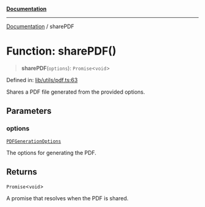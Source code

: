 [**Documentation**](../README.md)

***

[Documentation](../README.md) / sharePDF

# Function: sharePDF()

> **sharePDF**(`options`): `Promise`\<`void`\>

Defined in: [lib/utils/pdf.ts:63](https://github.com/aldesgroup/goaldn/blob/6a7943d02984b1a6b41d76a3a483a1484b644076/lib/utils/pdf.ts#L63)

Shares a PDF file generated from the provided options.

## Parameters

### options

[`PDFGenerationOptions`](../type-aliases/PDFGenerationOptions.md)

The options for generating the PDF.

## Returns

`Promise`\<`void`\>

A promise that resolves when the PDF is shared.
